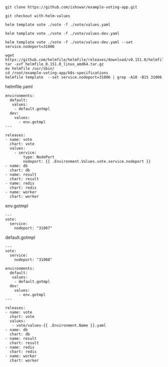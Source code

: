 

`git clone https://github.com/ishswar/example-voting-app.git`


`git checkout with-helm-values`

`helm template vote ./vote -f ./vote/values.yaml`

`helm template vote ./vote -f ./vote/values-dev.yaml`

`helm template vote ./vote -f ./vote/values-dev.yaml --set service.nodeport=31006`

```
wget https://github.com/helmfile/helmfile/releases/download/v0.151.0/helmfile_0.151.0_linux_amd64.tar.gz
tar -xvf helmfile_0.151.0_linux_amd64.tar.gz 
mv helmfile /usr/sbin/
cd /root/example-voting-app/k8s-specifications
helmfile template  --set service.nodeport=31006 | grep -A10 -B15 31006
```

helmfile.yaml
```
environments:
  default:
   values:
    - default.gotmpl
  dev:
    values:
      - env.gotmpl
---

releases:
- name: vote
  chart: vote
  values:
    - service:
        type: NodePort
        nodeport: {{ .Environment.Values.vote.service.nodeport }}
- name: db
  chart: db
- name: result
  chart: result
- name: redis
  chart: redis
- name: worker
  chart: worker
```

env.gotmpl
```
---
vote:
  service:
    nodeport: "31007"
```

default.gotmpl
```
---
vote:
  service:
    nodeport: "31008"
```

```
environments:
  default:
   values:
    - default.gotmpl
  dev:
    values:
      - env.gotmpl
---

releases:
- name: vote
  chart: vote
  values:
   - vote/values-{{ .Environment.Name }}.yaml
- name: db
  chart: db
- name: result
  chart: result
- name: redis
  chart: redis
- name: worker
  chart: worker
```